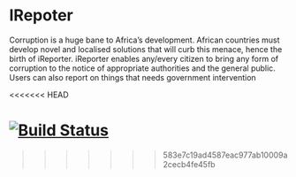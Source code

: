 # IRepoter
Corruption is a huge bane to Africa’s development. African countries must develop novel and localised solutions that will curb this menace, hence the birth of iReporter. iReporter enables any/every citizen to bring any form of corruption to the notice of appropriate authorities and the general public. Users can also report on things that needs government intervention

<<<<<<< HEAD

[![Build Status](https://travis-ci.org/Amoswachira/IRepoter.svg?branch=master)](https://travis-ci.org/Amoswachira/IRepoter)
=======
>>>>>>> 583e7c19ad4587eac977ab10009a2cecb4fe45fb
